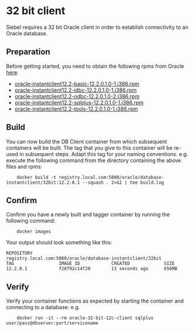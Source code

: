 # 32 bit client

Siebel requires a 32 bit Oracle client in order to establish connectivity to an Oracle database.

## Preparation

Before getting started, you need to obtain the following rpms from Oracle [here](http://www.oracle.com/technetwork/topics/linuxsoft-082809.html):

* [oracle-instantclient12.2-basic-12.2.0.1.0-1.i386.rpm](http://download.oracle.com/otn/linux/instantclient/122010/oracle-instantclient12.2-basic-12.2.0.1.0-1.i386.rpm)
* [oracle-instantclient12.2-jdbc-12.2.0.1.0-1.i386.rpm](http://download.oracle.com/otn/linux/instantclient/122010/oracle-instantclient12.2-jdbc-12.2.0.1.0-1.i386.rpm)
* [oracle-instantclient12.2-odbc-12.2.0.1.0-2.i386.rpm](http://download.oracle.com/otn/linux/instantclient/122010/oracle-instantclient12.2-odbc-12.2.0.1.0-2.i386.rpm)
* [oracle-instantclient12.2-sqlplus-12.2.0.1.0-1.i386.rpm](http://download.oracle.com/otn/linux/instantclient/122010/oracle-instantclient12.2-sqlplus-12.2.0.1.0-1.i386.rpm)
* [oracle-instantclient12.2-tools-12.2.0.1.0-1.i386.rpm](http://download.oracle.com/otn/linux/instantclient/122010/oracle-instantclient12.2-tools-12.2.0.1.0-1.i386.rpm)

## Build

You can now build the DB Client container from which subsequent containers will be built. The tag that you give to this container will be re-used in subsequent steps. Adapt this tag for your naming conventions. e.g. execute the following command from the directory containing the above files and rpms:

```
    docker build -t registry.local.com:5000/oracle/database-instantclient/32bit:12.2.0.1 --squash . 2>&1 | tee build.log
```

## Confirm

Confirm you have a newly built and tagger container by running the following command:

```
    docker images
```
Your output should look something like this:
```
REPOSITORY                                                    
registry.local.com:5000/oracle/database-instantclient/32bit   
TAG                 IMAGE ID            CREATED             SIZE
12.2.0.1            f28f92c14f20        13 seconds ago      656MB

```

## Verify

Verify your container functions as expected by starting the container and connecting to a database: e.g.

```
    docker run -it --rm oracle-32-bit-12c-client sqlplus user/pass@dbserver:port/servicename
```